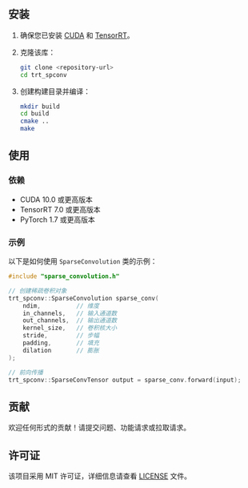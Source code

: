 
## 安装

1. 确保您已安装 [CUDA](https://developer.nvidia.com/cuda-downloads) 和 [TensorRT](https://developer.nvidia.com/tensorrt)。
2. 克隆该库：

   ```bash
   git clone <repository-url>
   cd trt_spconv
   ```

3. 创建构建目录并编译：

   ```bash
   mkdir build
   cd build
   cmake ..
   make
   ```

## 使用

### 依赖

- CUDA 10.0 或更高版本
- TensorRT 7.0 或更高版本
- PyTorch 1.7 或更高版本

### 示例

以下是如何使用 `SparseConvolution` 类的示例：

```cpp
#include "sparse_convolution.h"

// 创建稀疏卷积对象
trt_spconv::SparseConvolution sparse_conv(
    ndim,          // 维度
    in_channels,   // 输入通道数
    out_channels,  // 输出通道数
    kernel_size,   // 卷积核大小
    stride,        // 步幅
    padding,       // 填充
    dilation       // 膨胀
);

// 前向传播
trt_spconv::SparseConvTensor output = sparse_conv.forward(input);
```

## 贡献

欢迎任何形式的贡献！请提交问题、功能请求或拉取请求。

## 许可证

该项目采用 MIT 许可证，详细信息请查看 [LICENSE](LICENSE) 文件。